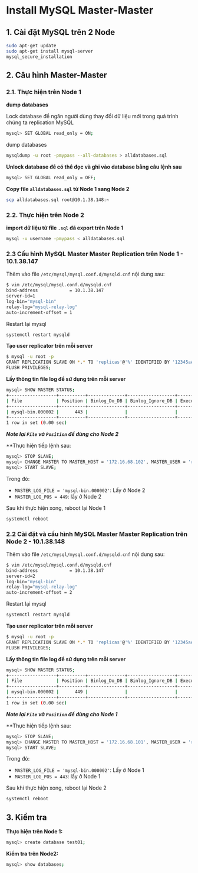 # Install MySQL Master-Master
## 1. Cài đặt MySQL trên 2 Node 
```sh
sudo apt-get update
sudo apt-get install mysql-server
mysql_secure_installation
```
## 2. Câu hình Master-Master
### 2.1. Thực hiện trên Node 1

**dump databases**

Lock database để ngăn người dùng thay đổi dữ liệu mới trong quá trình chúng ta replication MySQL
```sh
mysql> SET GLOBAL read_only = ON;
```
dump databases
```sh
mysqldump -u root -pmypass --all-databases > alldatabases.sql
```
**Unlock database để có thể đọc và ghi vào database bằng câu lệnh sau**
```sh
mysql> SET GLOBAL read_only = OFF;
```
**Copy file `alldatabases.sql` từ Node 1 sang Node 2**
```sh
scp alldatabases.sql root@10.1.38.148:~
```
### 2.2. Thực hiện trên Node 2

**import dữ liệu từ file `.sql` đã export trên Node 1**
```sh
mysql -u username -pmypass < alldatabases.sql
```
### 2.3 Cấu hình MySQL Master Master Replication trên Node 1 - 10.1.38.147
Thêm vào file `/etc/mysql/mysql.conf.d/mysqld.cnf` nội dung sau: 
```sh
$ vim /etc/mysql/mysql.conf.d/mysqld.cnf
bind-address            = 10.1.38.147
server-id=1
log-bin="mysql-bin"
relay-log="mysql-relay-log"
auto-increment-offset = 1
```
Restart lại mysql
```sh
systemctl restart mysqld
```
**Tạo user replicator trên mỗi server**
```sh
$ mysql -u root -p
GRANT REPLICATION SLAVE ON *.* TO 'replicas'@'%' IDENTIFIED BY '12345aA@';
FLUSH PRIVILEGES;
```
**Lấy thông tin file log để sử dụng trên mỗi server**
```sh
mysql> SHOW MASTER STATUS;
+------------------+----------+--------------+------------------+-------------------+
| File             | Position | Binlog_Do_DB | Binlog_Ignore_DB | Executed_Gtid_Set |
+------------------+----------+--------------+------------------+-------------------+
| mysql-bin.000002 |      443 |              |                  |                   |
+------------------+----------+--------------+------------------+-------------------+
1 row in set (0.00 sec)
```
***Note lại `File` và `Position` để dùng cho Node 2***

**Thực hiện tiếp lệnh sau:
```sh
mysql> STOP SLAVE;
mysql> CHANGE MASTER TO MASTER_HOST = '172.16.68.102', MASTER_USER = 'replicas', MASTER_PASSWORD = '12345aA@', MASTER_LOG_FILE = 'mysql-bin.000002', MASTER_LOG_POS = 449;
mysql> START SLAVE;
```
Trong đó:
- `MASTER_LOG_FILE = 'mysql-bin.000002'`: Lấy ở Node 2
- `MASTER_LOG_POS = 449`: lấy ở Node 2

Sau khi thực hiện xong, reboot lại Node 1
```sh
systemctl reboot
```

### 2.2 Cài đặt và cấu hình MySQL Master Master Replication trên Node 2 - 10.1.38.148
Thêm vào file `/etc/mysql/mysql.conf.d/mysqld.cnf` nội dung sau: 
```sh
$ vim /etc/mysql/mysql.conf.d/mysqld.cnf
bind-address            = 10.1.38.147
server-id=2
log-bin="mysql-bin"
relay-log="mysql-relay-log"
auto-increment-offset = 2
```
Restart lại mysql
```sh
systemctl restart mysqld
```
**Tạo user replicator trên mỗi server**
```sh
$ mysql -u root -p
GRANT REPLICATION SLAVE ON *.* TO 'replicas'@'%' IDENTIFIED BY '12345aA@';
FLUSH PRIVILEGES;
```
**Lấy thông tin file log để sử dụng trên mỗi server**
```sh
mysql> SHOW MASTER STATUS;
+------------------+----------+--------------+------------------+-------------------+
| File             | Position | Binlog_Do_DB | Binlog_Ignore_DB | Executed_Gtid_Set |
+------------------+----------+--------------+------------------+-------------------+
| mysql-bin.000002 |      449 |              |                  |                   |
+------------------+----------+--------------+------------------+-------------------+
1 row in set (0.00 sec)
```
***Note lại `File` và `Position` để dùng cho Node 1***

**Thực hiện tiếp lệnh sau:
```sh
mysql> STOP SLAVE;
mysql> CHANGE MASTER TO MASTER_HOST = '172.16.68.101', MASTER_USER = 'replicas', MASTER_PASSWORD = '12345aA@', MASTER_LOG_FILE = 'mysql-bin.000002', MASTER_LOG_POS = 443;
mysql> START SLAVE;
```
Trong đó:
- `MASTER_LOG_FILE = 'mysql-bin.000002'`: Lấy ở Node 1
- `MASTER_LOG_POS = 443`: lấy ở Node 1

Sau khi thực hiện xong, reboot lại Node 2
```sh
systemctl reboot
```
## 3. Kiểm tra
**Thực hiện trên Node 1:**
```sh
mysql> create database test01;
```
**Kiểm tra trên Node2:**
```sh
mysql> show databases;
```
